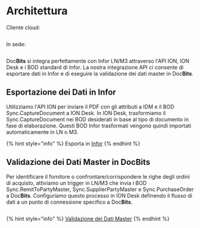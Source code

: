 # Architettura

Cliente cloud:

<figure><img src="../../.gitbook/assets/architecture1.avif" alt=""><figcaption></figcaption></figure>

In sede:

<figure><img src="../../.gitbook/assets/architecture2 (1).avif" alt=""><figcaption></figcaption></figure>

Doc**Bits** si integra perfettamente con Infor LN/M3 attraverso l'API ION, ION Desk e i BOD standard di Infor. La nostra integrazione API ci consente di esportare dati in Infor e di eseguire la validazione dei dati master in Doc**Bits**.

## Esportazione dei Dati in Infor

Utilizziamo l'API ION per inviare il PDF con gli attributi a IDM e il BOD Sync.CaptureDocument a ION Desk. In ION Desk, trasformiamo il Sync.CaptureDocument nei BOD desiderati in base al tipo di documento in fase di elaborazione. Questi BOD Infor trasformati vengono quindi importati automaticamente in LN o M3.

{% hint style="info" %}
Esporta in [Infor](../../infor-integration-and-configuration/exporting-to-infor/)
{% endhint %}

## Validazione dei Dati Master in DocBits

Per identificare il fornitore o confrontare/corrispondere le righe degli ordini di acquisto, attiviamo un trigger in LN/M3 che invia i BOD Sync.RemitToPartyMaster, Sync.SupplierPartyMaster e Sync.PurchaseOrder a Doc**Bits**. Configuriamo questo processo in ION Desk definendo il flusso di dati a un punto di connessione specifico a Doc**Bits**.

<figure><img src="../../.gitbook/assets/architecture3.avif" alt=""><figcaption></figcaption></figure>

{% hint style="info" %}
[Validazione dei Dati Master](../../infor-integration-and-configuration/importing-customer-master-data/)
{% endhint %}
